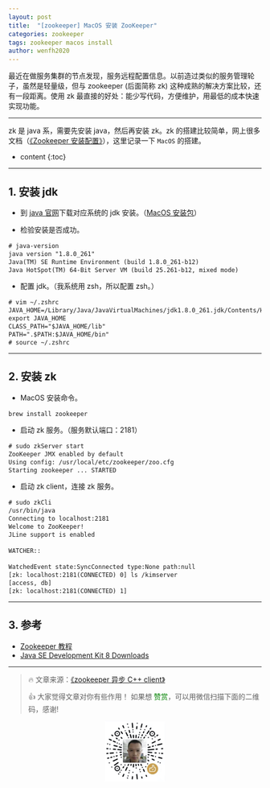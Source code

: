 ```yaml
---
layout: post
title:  "[zookeeper] MacOS 安装 ZooKeeper"
categories: zookeeper
tags: zookeeper macos install
author: wenfh2020
---
```


最近在做服务集群的节点发现，服务远程配置信息。以前造过类似的服务管理轮子，虽然是轻量级，但与 zookeeper (后面简称 zk) 这种成熟的解决方案比较，还有一段距离。使用 zk 最直接的好处：能少写代码，方便维护，用最低的成本快速实现功能。

---

zk 是 java 系，需要先安装 java，然后再安装 zk。zk 的搭建比较简单，网上很多文档（[《Zookeeper 安装配置》](https://www.runoob.com/w3cnote/zookeeper-setup.html)），这里记录一下 `MacOS` 的搭建。



* content
{:toc}

---

## 1. 安装 jdk

* 到 [java 官网](https://www.oracle.com/java/technologies/javase/javase-jdk8-downloads.html)下载对应系统的 jdk 安装。（[MacOS 安装包](https://download.oracle.com/otn/java/jdk/8u261-b12/a4634525489241b9a9e1aa73d9e118e6/jdk-8u261-macosx-x64.dmg?AuthParam=1602481348_7c31337aa7bdd8edc735b7f63fb2b1e7)）

* 检验安装是否成功。

```shell
# java-version
java version "1.8.0_261"
Java(TM) SE Runtime Environment (build 1.8.0_261-b12)
Java HotSpot(TM) 64-Bit Server VM (build 25.261-b12, mixed mode)
```

* 配置 jdk。（我系统用 zsh，所以配置 zsh。）

```shell
# vim ~/.zshrc
JAVA_HOME=/Library/Java/JavaVirtualMachines/jdk1.8.0_261.jdk/Contents/Home
export JAVA_HOME
CLASS_PATH="$JAVA_HOME/lib"
PATH=".$PATH:$JAVA_HOME/bin"
# source ~/.zshrc
```

---

## 2. 安装 zk

* MacOS 安装命令。

```shell
brew install zookeeper
```

* 启动 zk 服务。（服务默认端口：2181）

```shell
# sudo zkServer start
ZooKeeper JMX enabled by default
Using config: /usr/local/etc/zookeeper/zoo.cfg
Starting zookeeper ... STARTED  
```

* 启动 zk client，连接 zk 服务。

```shell
# sudo zkCli
/usr/bin/java
Connecting to localhost:2181
Welcome to ZooKeeper!
JLine support is enabled

WATCHER::

WatchedEvent state:SyncConnected type:None path:null
[zk: localhost:2181(CONNECTED) 0] ls /kimserver
[access, db]
[zk: localhost:2181(CONNECTED) 1]
```

---

## 3. 参考

* [Zookeeper 教程](https://www.runoob.com/w3cnote/zookeeper-tutorial.html)
* [Java SE Development Kit 8 Downloads](https://www.oracle.com/java/technologies/javase/javase-jdk8-downloads.html)

---

> 🔥 文章来源：[《zookeeper 异步 C++ client》](https://wenfh2020.com/2020/10/14/zk-async-c-client/)
>
> 👍 大家觉得文章对你有些作用！ 如果想 <font color=green>赞赏</font>，可以用微信扫描下面的二维码，感谢!
<div align=center><img src="/images/2020-08-06-15-49-47.png" width="120"/></div>
